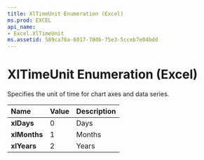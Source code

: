```yaml
---
title: XlTimeUnit Enumeration (Excel)
ms.prod: EXCEL
api_name:
- Excel.XlTimeUnit
ms.assetid: 589ca76a-6017-780b-75e3-5cceb7e04bdd
---
```



# XlTimeUnit Enumeration (Excel)

Specifies the unit of time for chart axes and data series.



|**Name**|**Value**|**Description**|
|:-----|:-----|:-----|
| **xlDays**|0|Days|
| **xlMonths**|1|Months|
| **xlYears**|2|Years|

